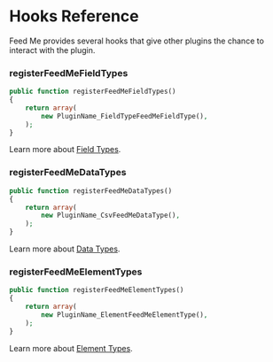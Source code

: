 # Hooks Reference

Feed Me provides several hooks that give other plugins the chance to interact with the plugin.

### registerFeedMeFieldTypes

```php
public function registerFeedMeFieldTypes()
{
    return array(
        new PluginName_FieldTypeFeedMeFieldType(),
    );
}
```

Learn more about [Field Types](docs:developers/field-types).

### registerFeedMeDataTypes

```php
public function registerFeedMeDataTypes()
{
    return array(
        new PluginName_CsvFeedMeDataType(),
    );
}
```

Learn more about [Data Types](docs:developers/data-types).

### registerFeedMeElementTypes

```php
public function registerFeedMeElementTypes()
{
    return array(
        new PluginName_ElementFeedMeElementType(),
    );
}
```

Learn more about [Element Types](docs:developers/element-types).